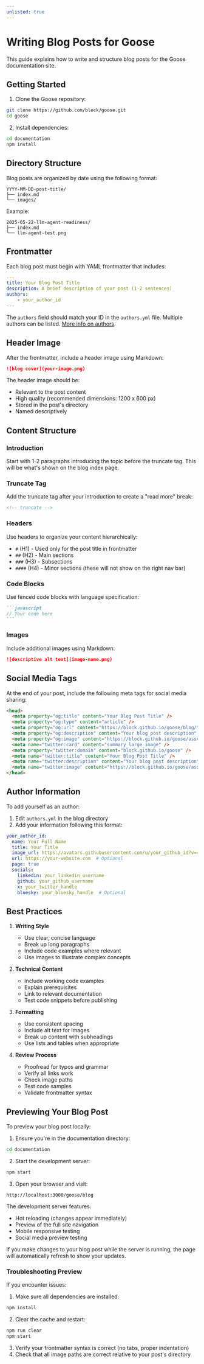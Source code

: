 ```yaml
---
unlisted: true
---
```

# Writing Blog Posts for Goose

This guide explains how to write and structure blog posts for the Goose documentation site.

## Getting Started

1. Clone the Goose repository:
```bash
git clone https://github.com/block/goose.git
cd goose
```

2. Install dependencies:
```bash
cd documentation
npm install
```

## Directory Structure

Blog posts are organized by date using the following format:
```
YYYY-MM-DD-post-title/
├── index.md
└── images/
```

Example:
```
2025-05-22-llm-agent-readiness/
├── index.md
└── llm-agent-test.png
```

## Frontmatter

Each blog post must begin with YAML frontmatter that includes:

```yaml
---
title: Your Blog Post Title
description: A brief description of your post (1-2 sentences)
authors: 
    - your_author_id
---
```

The `authors` field should match your ID in the `authors.yml` file. Multiple authors can be listed. [More info on authors](#author-information).

## Header Image

After the frontmatter, include a header image using Markdown:

```markdown
![blog cover](your-image.png)
```

The header image should be:
- Relevant to the post content
- High quality (recommended dimensions: 1200 x 600 px)
- Stored in the post's directory
- Named descriptively

## Content Structure

### Introduction
Start with 1-2 paragraphs introducing the topic before the truncate tag. This will be what's shown on the blog index page.

### Truncate Tag
Add the truncate tag after your introduction to create a "read more" break:

```markdown
<!-- truncate -->
```

### Headers
Use headers to organize your content hierarchically:
- `#` (H1) - Used only for the post title in frontmatter
- `##` (H2) - Main sections
- `###` (H3) - Subsections
- `####` (H4) - Minor sections (these will not show on the right nav bar)

### Code Blocks
Use fenced code blocks with language specification:

````markdown
```javascript
// Your code here
```
````

### Images
Include additional images using Markdown:
```markdown
![descriptive alt text](image-name.png)
```

## Social Media Tags

At the end of your post, include the following meta tags for social media sharing:

```html
<head>
  <meta property="og:title" content="Your Blog Post Title" />
  <meta property="og:type" content="article" />
  <meta property="og:url" content="https://block.github.io/goose/blog/YYYY/MM/DD/post-slug" />
  <meta property="og:description" content="Your blog post description" />
  <meta property="og:image" content="https://block.github.io/goose/assets/images/your-image.png" />
  <meta name="twitter:card" content="summary_large_image" />
  <meta property="twitter:domain" content="block.github.io/goose" />
  <meta name="twitter:title" content="Your Blog Post Title" />
  <meta name="twitter:description" content="Your blog post description" />
  <meta name="twitter:image" content="https://block.github.io/goose/assets/images/your-image.png" />
</head>
```

## Author Information

To add yourself as an author:

1. Edit `authors.yml` in the blog directory
2. Add your information following this format:

```yaml
your_author_id:
  name: Your Full Name
  title: Your Title
  image_url: https://avatars.githubusercontent.com/u/your_github_id?v=4
  url: https://your-website.com  # Optional
  page: true
  socials:
    linkedin: your_linkedin_username
    github: your_github_username
    x: your_twitter_handle
    bluesky: your_bluesky_handle  # Optional
```

## Best Practices

1. **Writing Style**
   - Use clear, concise language
   - Break up long paragraphs
   - Include code examples where relevant
   - Use images to illustrate complex concepts

2. **Technical Content**
   - Include working code examples
   - Explain prerequisites
   - Link to relevant documentation
   - Test code snippets before publishing

3. **Formatting**
   - Use consistent spacing
   - Include alt text for images
   - Break up content with subheadings
   - Use lists and tables when appropriate

4. **Review Process**
   - Proofread for typos and grammar
   - Verify all links work
   - Check image paths
   - Test code samples
   - Validate frontmatter syntax

## Previewing Your Blog Post

To preview your blog post locally:

1. Ensure you're in the documentation directory:
```bash
cd documentation
```

2. Start the development server:
```bash
npm start
```

3. Open your browser and visit:
```
http://localhost:3000/goose/blog
```

The development server features:
- Hot reloading (changes appear immediately)
- Preview of the full site navigation
- Mobile responsive testing
- Social media preview testing

If you make changes to your blog post while the server is running, the page will automatically refresh to show your updates.

### Troubleshooting Preview

If you encounter issues:

1. Make sure all dependencies are installed:
```bash
npm install
```

2. Clear the cache and restart:
```bash
npm run clear
npm start
```

3. Verify your frontmatter syntax is correct (no tabs, proper indentation)
4. Check that all image paths are correct relative to your post's directory